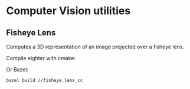 # Computer Vision utilities

## Fisheye Lens

Computes a 3D representation of an image projected over a fisheye lens.

Compile eighter with cmake:



Or Bazel:

```bash
bazel build //fisheye_lens_cc
```